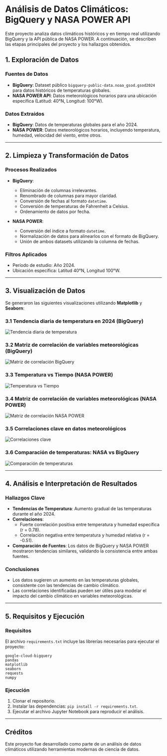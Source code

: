 # Análisis de Datos Climáticos: BigQuery y NASA POWER API

Este proyecto analiza datos climáticos históricos y en tiempo real utilizando BigQuery y la API pública de NASA POWER. A continuación, se describen las etapas principales del proyecto y los hallazgos obtenidos.

## 1. Exploración de Datos

### Fuentes de Datos
- **BigQuery**: Dataset público `bigquery-public-data.noaa_gsod.gsod2024` para datos históricos de temperaturas globales.
- **NASA POWER API**: Datos meteorológicos horarios para una ubicación específica (Latitud: 40°N, Longitud: 100°W).

### Datos Extraídos
- **BigQuery**: Datos de temperaturas globales para el año 2024.
- **NASA POWER**: Datos meteorológicos horarios, incluyendo temperatura, humedad, velocidad del viento, entre otros.

---

## 2. Limpieza y Transformación de Datos

### Procesos Realizados
- **BigQuery**:
  - Eliminación de columnas irrelevantes.
  - Renombrado de columnas para mayor claridad.
  - Conversión de fechas al formato `datetime`.
  - Conversión de temperaturas de Fahrenheit a Celsius.
  - Ordenamiento de datos por fecha.

- **NASA POWER**:
  - Conversión del índice a formato `datetime`.
  - Normalización de datos para alinearlos con el formato de BigQuery.
  - Unión de ambos datasets utilizando la columna de fechas.

### Filtros Aplicados
- Período de estudio: Año 2024.
- Ubicación específica: Latitud 40°N, Longitud 100°W.

---

## 3. Visualización de Datos

Se generaron las siguientes visualizaciones utilizando **Matplotlib** y **Seaborn**:

### 3.1 Tendencia diaria de temperatura en 2024 (BigQuery)

![Tendencia diaria de temperatura](Temperartura_Diaria_2024.png)



### 3.2 Matriz de correlación de variables meteorológicas (BigQuery)

![Matriz de correlación BigQuery](Matriz_Correlacion_BigQuery.png)


### 3.3 Temperatura vs Tiempo (NASA POWER)

![Temperatura vs Tiempo](Temperatura_vs_Tiempo.png)


### 3.4 Matriz de correlación de variables meteorológicas (NASA POWER)

![Matriz de correlación NASA POWER](Matriz_Correlacion_NASA_POWER.png)


### 3.5 Correlaciones clave en datos meteorológicos

![Correlaciones clave](Correlaciones_Clave.png)


### 3.6 Comparación de temperaturas: NASA vs BigQuery

![Comparación de temperaturas](Comparacion_Temperaturas.png)

---

## 4. Análisis e Interpretación de Resultados

### Hallazgos Clave
- **Tendencias de Temperatura**: Aumento gradual de las temperaturas durante el año 2024.
- **Correlaciones**:
  - Fuerte correlación positiva entre temperatura y humedad específica (r = 0.78).
  - Correlación negativa entre temperatura y humedad relativa (r = -0.51).
- **Comparación de Fuentes**: Los datos de BigQuery y NASA POWER mostraron tendencias similares, validando la consistencia entre ambas fuentes.

### Conclusiones
- Los datos sugieren un aumento en las temperaturas globales, consistente con las tendencias de cambio climático.
- Las correlaciones identificadas pueden ser útiles para modelar el impacto del cambio climático en variables meteorológicas.

---

## 5. Requisitos y Ejecución

### Requisitos
El archivo `requirements.txt` incluye las librerías necesarias para ejecutar el proyecto:
```
google-cloud-bigquery
pandas
matplotlib
seaborn
requests
numpy
```

### Ejecución
1. Clonar el repositorio.
2. Instalar las dependencias: `pip install -r requirements.txt`.
3. Ejecutar el archivo Jupyter Notebook para reproducir el análisis.

---

## Créditos
Este proyecto fue desarrollado como parte de un análisis de datos climáticos utilizando herramientas modernas de ciencia de datos.
